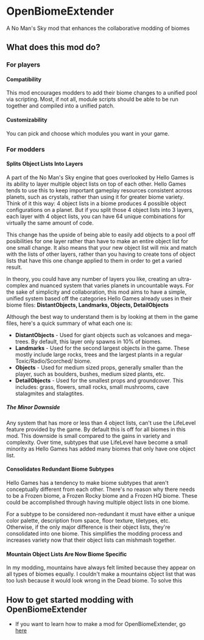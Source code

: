 # OpenBiomeExtender

A No Man's Sky mod that enhances the collaborative modding of biomes

## What does this mod do?

### For players

#### Compatibility

This mod encourages modders to add their biome changes to a unified pool via scripting. Most, if not all, module scripts should be able to be run together and compiled into a unified patch.

#### Customizability

You can pick and choose which modules you want in your game.

### For modders

#### Splits Object Lists Into Layers

A part of the No Man's Sky engine that goes overlooked by Hello Games is its ability to layer multiple object lists on top of each other. Hello Games tends to use this to keep important gameplay resources consistent across planets, such as crystals, rather than using it for greater biome variety. Think of it this way: 4 object lists in a biome produces 4 possible object configurations on a planet. But if you split those 4 object lists into 3 layers, each layer with 4 object lists, you can have 64 unique combinations for virtually the same amount of code.

This change has the upside of being able to easily add objects to a pool off posibilities for one layer rather than have to make an entire object list for one small change. It also means that your new object list will mix and match with the lists of other layers, rather than you having to create tons of object lists that have this one change applied to them in order to get a varied result.

In theory, you could have any number of layers you like, creating an ultra-complex and nuanced system that varies planets in uncountable ways. For the sake of simplicity and collaboration, this mod aims to have a simple, unified system based off the categories Hello Games already uses in their biome files: **DistantObjects, Landmarks, Objects, DetailObjects**

Although the best way to understand them is by looking at them in the game files, here's a quick summary of what each one is:

* **DistantObjects** - Used for giant objects such as volcanoes and mega-trees. By default, this layer only spawns in 10% of biomes.
* **Landmarks** - Used for the second largest objects in the game. These mostly include large rocks, trees and the largest plants in a regular Toxic/Radio/Scorched/ biome.
* **Objects** - Used for medium sized props, generally smaller than the player, such as boulders, bushes, medium sized plants, etc.
* **DetailObjects** - Used for the smallest props and groundcover. This includes: grass, flowers, small rocks, small mushrooms, cave stalagmites and stalagtites.

##### The Minor Downside

Any system that has more or less than 4 object lists, can't use the LifeLevel feature provided by the game. By default this is off for all biomes in this mod. This downside is small compared to the gains in variety and complexity. Over time, subtypes that use LifeLevel have become a small minority as Hello Games has added many biomes that only have one object list.

#### Consolidates Redundant Biome Subtypes

Hello Games has a tendency to make biome subtypes that aren't conceptually different from each other. There's no reason why there needs to be a Frozen biome, a Frozen Rocky biome and a Frozen HQ biome. These could be accomplished through having multiple object lists in one biome.

For a subtype to be considered non-redundant it must have either a unique color palette, description from space, floor texture,  tiletypes, etc. Otherwise, if the only major difference is their object lists, they're consolidated into one biome. This simplifies the modding process and increases variety now that their object lists can mishmash together.

#### Mountain Object Lists Are Now Biome Specific

In my modding, mountains have always felt limited because they appear on all types of biomes equally. I couldn't make a mountains object list that was too lush because it would look wrong in the Dead biome. To solve this 

## How to get started modding with OpenBiomeExtender

* If you want to learn how to make a mod for OpenBiomeExtender, go [here]()
